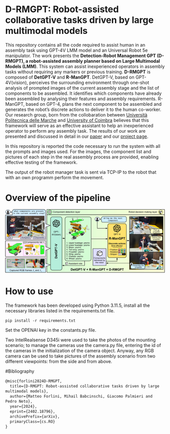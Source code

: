# D-RMGPT: Robot-assisted collaborative tasks driven by large multimodal models

This repository contains all the code required to assist human in an assembly task using GPT-4V LMM model and an Universal Robot 5e manipulator. 
The work presents the **Detection-Robot Management GPT (D-RMGPT), a robot-assisted assembly
planner based on Large Multimodal Models (LMM)**. This system can assist inexperienced operators in assembly tasks
without requiring any markers or previous training. **D-RMGPT** is composed of **DetGPT-V** and **R-ManGPT**. DetGPT-V,
based on GPT-4V(vision), perceives the surrounding environment through one-shot analysis of prompted images of the
current assembly stage and the list of components to be assembled. It identifies which components have already
been assembled by analysing their features and assembly requirements. R-ManGPT, based on GPT-4, plans the
next component to be assembled and generates the robot’s discrete actions to deliver it to the human co-worker.
Our research group, born from the collobaration between <a href="https://mdm.univpm.it/mdm/en/home-page-eng/">Università Politecnica delle Marche</a>  and <a href="http://www2.dem.uc.pt/pedro.neto/">University of Coimbra</a> believes that this framework will serve as an effective assistant to help an inexperienced operator to perform any assembly task. The results of our work are presented and discussed in detail in our <a href="https://www.html.it/">paper</a> and our <a href="https://robotics-and-ai.github.io/LMMmodels/">project page</a>.

In this repository is reported the code necessary to run the system with all the prompts and images used.
For the images, the component list and pictures of each step in the real assembly process are provided, enabling effective testing of the framework.

The output of the robot manager task is sent via TCP-IP to the robot that with an own programm perform the movement. 



# Overview of the pipeline

<img src="/data/fig1.jpg" alt="architecture" width="800"/>

# How to use

The framework has been developed using Python 3.11.5, install all the necessary libraries listed in the requirements.txt file.

```
pip install -r requirements.txt
```

Set the OPENAI key in the constants.py file.

Two IntelRealsense D345i were used to take the photos of the mounting scenario; to manage the cameras use the camera.py file, entering the id of the cameras in the initialization of the camera object. Anyway, any RGB camera can be used to take pictures of the assembly scenario from two different viewpoints: from the side and from above.

#Bibliography

```
@misc{forlini2024D-RMGPT,
  title={D-RMGPT: Robot-assisted collaborative tasks driven by large multimodal models}, 
  author={Matteo Forlini, Mihail Babcinschi, Giacomo Palmieri and Pedro Neto},
  year={2024},
  eprint={2402.18796},
  archivePrefix={arXiv},
  primaryClass={cs.RO}
}
```
